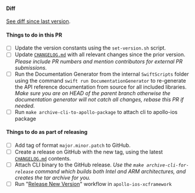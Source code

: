 #### Diff
<!-- _Change this to show the diff since the last version._ -->
[See diff since last version](https://github.com/apollographql/apollo-ios-dev/compare/${PREVIOUS_VERSION_TAG}...{$VERSION_BRANCH}). 

#### Things to do in this PR
- [ ] Update the version constants using the `set-version.sh` script.
- [ ] Update [`CHANGELOG.md`](https://github.com/apollographql/apollo-ios/blob/main/CHANGELOG.md) with all relevant changes since the prior version. _Please include PR numbers and mention contributors for external PR submissions._
- [ ] Run the Documentation Generator from the internal `SwiftScripts` folder using the command `swift run DocumentationGenerator` to re-generate the API reference documentation from source for all included libraries. _Make sure you are on HEAD of the parent branch otherwise the documentation generator will not catch all changes, rebase this PR if needed._
- [ ] Run `make archive-cli-to-apollo-package` to attach cli to apollo-ios package

#### Things to do as part of releasing
- [ ] Add tag of format `major.minor.patch` to GitHub.
- [ ] Create a release on GitHub with the new tag, using the latest [`CHANGELOG.md`](https://github.com/apollographql/apollo-ios/blob/main/CHANGELOG.md) contents.
- [ ] Attach CLI binary to the GitHub release. _Use the `make archive-cli-for-release` command which builds both Intel and ARM architectures, and creates the tar archive for you._
- [ ] Run "[Release New Version](https://github.com/apollographql/apollo-ios-xcframework/actions/workflows/release-new-version.yml)" workflow in `apollo-ios-xcframework`

